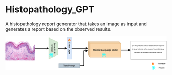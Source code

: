 # Histopathology_GPT
A histopathology report generator that takes an image as input and generates a report based on the observed results.

![plot](https://github.com/musk007/Histopathology_GPT/blob/main/architecture.png)
